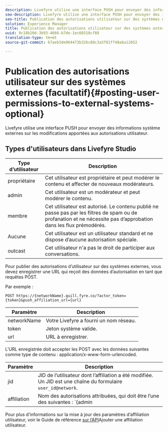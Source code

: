 ```yaml
---
description: Livefyre utilise une interface PUSH pour envoyer des informations système externes sur les modifications apportées aux autorisations utilisateur.
seo-description: Livefyre utilise une interface PUSH pour envoyer des informations système externes sur les modifications apportées aux autorisations utilisateur.
seo-title: Publication des autorisations utilisateur sur des systèmes externes (facultatif)
solution: Experience Manager
title: Publication des autorisations utilisateur sur des systèmes externes (facultatif)
uuid: 9c18b20d-3b93-4666-b7de-1ec60318cf88
translation-type: tm+mt
source-git-commit: 67aeb3de964473b326c88c3a3f81ff48a6a12652

---
```



# Publication des autorisations utilisateur sur des systèmes externes (facultatif){#posting-user-permissions-to-external-systems-optional}

Livefyre utilise une interface PUSH pour envoyer des informations système externes sur les modifications apportées aux autorisations utilisateur.

## Types d'utilisateurs dans Livefyre Studio

| Type d’utilisateur | Description |
|--- |--- |
| propriétaire | Cet utilisateur est propriétaire et peut modérer le contenu et affecter de nouveaux modérateurs. |
| admin | Cet utilisateur est un modérateur et peut modérer le contenu. |
| membre | Cet utilisateur est autorisé. Le contenu publié ne passe pas par les filtres de spam ou de profanation et ne nécessite pas d’approbation dans les flux prémodérés. |
| Aucune | Cet utilisateur est un utilisateur standard et ne dispose d’aucune autorisation spéciale. |
| outcast | Cet utilisateur n'a pas le droit de participer aux conversations. |

Pour publier des autorisations d’utilisateur sur des systèmes externes, vous devez enregistrer une URL qui reçoit des données d’autorisation en tant que requêtes POST.

Par exemple :

```
POST https://{networkName}.quill.fyre.co/?actor_token={token}&push_affiliation_url={url}
```

| Paramètre | Description |
|--- |--- |
| networkName | Votre Livefyre a fourni un nom réseau. |
| token | Jeton système valide. |
| url | URL à enregistrer. |

L’URL enregistrée doit accepter les POST avec les données suivantes comme type de contenu : application/x-www-form-urlencoded.

| Paramètre | Description |
|--- |--- |
| jid | JID de l’utilisateur dont l’affiliation a été modifiée. Un JID est une chaîne du formulaire `user_id@network`. |
| affiliation | Nom des autorisations attribuées, qui doit être l’une des suivantes :  `{admin | member | none | outcast | owner}` |

Pour plus d’informations sur la mise à jour des paramètres d’affiliation utilisateur, voir le Guide de référence [sur l’API](https://api.livefyre.com/docs/apis/by-category/user-management#operation=urn:livefyre:apis:quill:operations:api:v3.0:affiliation:add:method=post)Ajouter une affiliation utilisateur.
